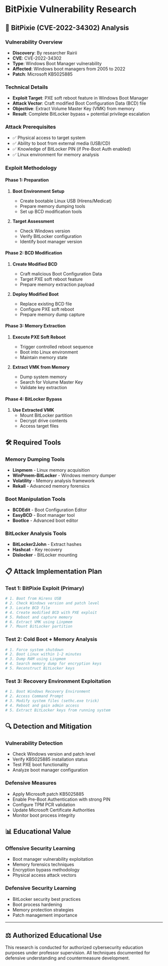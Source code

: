 # BitPixie Vulnerability Research

## 🎯 **BitPixie (CVE-2022-34302) Analysis**

### **Vulnerability Overview**
- **Discovery**: By researcher Rairii
- **CVE**: CVE-2022-34302
- **Type**: Windows Boot Manager vulnerability
- **Affected**: Windows boot managers from 2005 to 2022
- **Patch**: Microsoft KB5025885

### **Technical Details**
- **Exploit Target**: PXE soft reboot feature in Windows Boot Manager
- **Attack Vector**: Craft modified Boot Configuration Data (BCD) file
- **Objective**: Extract Volume Master Key (VMK) from memory
- **Result**: Complete BitLocker bypass + potential privilege escalation

### **Attack Prerequisites**
- ✅ Physical access to target system
- ✅ Ability to boot from external media (USB/CD)
- ✅ Knowledge of BitLocker PIN (if Pre-Boot Auth enabled)
- ✅ Linux environment for memory analysis

### **Exploit Methodology**

#### **Phase 1: Preparation**
1. **Boot Environment Setup**
   - Create bootable Linux USB (Hirens/Medicat)
   - Prepare memory dumping tools
   - Set up BCD modification tools

2. **Target Assessment**
   - Check Windows version
   - Verify BitLocker configuration
   - Identify boot manager version

#### **Phase 2: BCD Modification**
1. **Create Modified BCD**
   - Craft malicious Boot Configuration Data
   - Target PXE soft reboot feature
   - Prepare memory extraction payload

2. **Deploy Modified Boot**
   - Replace existing BCD file
   - Configure PXE soft reboot
   - Prepare memory dump capture

#### **Phase 3: Memory Extraction**
1. **Execute PXE Soft Reboot**
   - Trigger controlled reboot sequence
   - Boot into Linux environment
   - Maintain memory state

2. **Extract VMK from Memory**
   - Dump system memory
   - Search for Volume Master Key
   - Validate key extraction

#### **Phase 4: BitLocker Bypass**
1. **Use Extracted VMK**
   - Mount BitLocker partition
   - Decrypt drive contents
   - Access target files

## 🛠️ **Required Tools**

### **Memory Dumping Tools**
- **Linpmem** - Linux memory acquisition
- **WinPmem-BitLocker** - Windows memory dumper
- **Volatility** - Memory analysis framework
- **Rekall** - Advanced memory forensics

### **Boot Manipulation Tools**
- **BCDEdit** - Boot Configuration Editor
- **EasyBCD** - Boot manager tool
- **BootIce** - Advanced boot editor

### **BitLocker Analysis Tools**
- **BitLocker2John** - Extract hashes
- **Hashcat** - Key recovery
- **Dislocker** - BitLocker mounting

## 📋 **Attack Implementation Plan**

### **Test 1: BitPixie Exploit (Primary)**
```bash
# 1. Boot from Hirens USB
# 2. Check Windows version and patch level
# 3. Locate BCD file
# 4. Create modified BCD with PXE exploit
# 5. Reboot and capture memory
# 6. Extract VMK using Linpmem
# 7. Mount BitLocker partition
```

### **Test 2: Cold Boot + Memory Analysis**
```bash
# 1. Force system shutdown
# 2. Boot Linux within 1-2 minutes
# 3. Dump RAM using Linpmem
# 4. Search memory dump for encryption keys
# 5. Reconstruct BitLocker keys
```

### **Test 3: Recovery Environment Exploitation**
```bash
# 1. Boot Windows Recovery Environment
# 2. Access Command Prompt
# 3. Modify system files (sethc.exe trick)
# 4. Reboot and gain admin access
# 5. Extract BitLocker keys from running system
```

## 🔍 **Detection and Mitigation**

### **Vulnerability Detection**
- Check Windows version and patch level
- Verify KB5025885 installation status
- Test PXE boot functionality
- Analyze boot manager configuration

### **Defensive Measures**
- Apply Microsoft patch KB5025885
- Enable Pre-Boot Authentication with strong PIN
- Configure TPM PCR validation
- Update Microsoft Certificate Authorities
- Monitor boot process integrity

## 📊 **Educational Value**

### **Offensive Security Learning**
- Boot manager vulnerability exploitation
- Memory forensics techniques
- Encryption bypass methodology
- Physical access attack vectors

### **Defensive Security Learning**
- BitLocker security best practices
- Boot process hardening
- Memory protection strategies
- Patch management importance

---

## ⚖️ **Authorized Educational Use**
This research is conducted for authorized cybersecurity education purposes under professor supervision. All techniques documented for defensive understanding and countermeasure development.